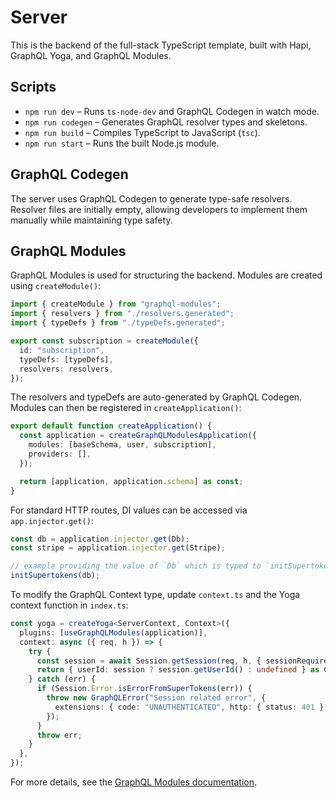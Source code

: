 # Server

This is the backend of the full-stack TypeScript template, built with Hapi, GraphQL Yoga, and GraphQL Modules.

## Scripts

- `npm run dev` – Runs `ts-node-dev` and GraphQL Codegen in watch mode.
- `npm run codegen` – Generates GraphQL resolver types and skeletons.
- `npm run build` – Compiles TypeScript to JavaScript (`tsc`).
- `npm run start` – Runs the built Node.js module.

## GraphQL Codegen
The server uses GraphQL Codegen to generate type-safe resolvers. Resolver files are initially empty, allowing developers to implement them manually while maintaining type safety.

## GraphQL Modules

GraphQL Modules is used for structuring the backend. Modules are created using `createModule()`:

```ts
import { createModule } from "graphql-modules";
import { resolvers } from "./resolvers.generated";
import { typeDefs } from "./typeDefs.generated";

export const subscription = createModule({
  id: "subscription",
  typeDefs: [typeDefs],
  resolvers: resolvers,
});
```

The resolvers and typeDefs are auto-generated by GraphQL Codegen. Modules can then be registered in `createApplication()`:

```ts
export default function createApplication() {
  const application = createGraphQLModulesApplication({
    modules: [baseSchema, user, subscription],
    providers: [],
  });

  return [application, application.schema] as const;
}
```

For standard HTTP routes, DI values can be accessed via `app.injector.get()`:

```ts
const db = application.injector.get(Db);
const stripe = application.injector.get(Stripe);

// example providing the value of `Db` which is typed to `initSupertokens()` so we can register a post-login callback
initSupertokens(db);
```

To modify the GraphQL Context type, update `context.ts` and the Yoga context function in `index.ts`:

```ts
const yoga = createYoga<ServerContext, Context>({
  plugins: [useGraphQLModules(application)],
  context: async ({ req, h }) => {
    try {
      const session = await Session.getSession(req, h, { sessionRequired: false });
      return { userId: session ? session.getUserId() : undefined } as Context;
    } catch (err) {
      if (Session.Error.isErrorFromSuperTokens(err)) {
        throw new GraphQLError("Session related error", {
          extensions: { code: "UNAUTHENTICATED", http: { status: 401 } },
        });
      }
      throw err;
    }
  },
});
```

For more details, see the [GraphQL Modules documentation](https://the-guild.dev/graphql/modules).
